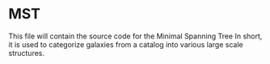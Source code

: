 # MST
This file will contain the source code for the Minimal Spanning Tree
In short, it is used to categorize galaxies from a catalog into various large scale structures. 

